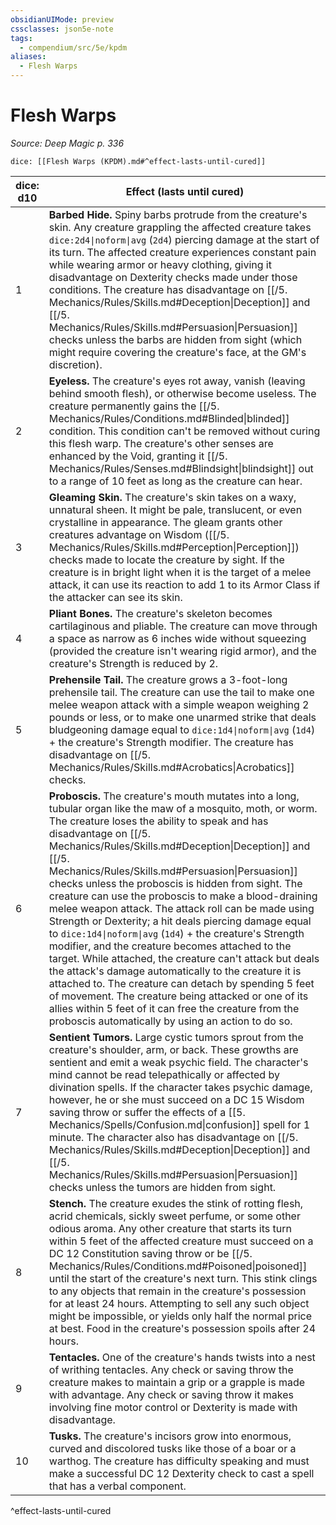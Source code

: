 ```yaml
---
obsidianUIMode: preview
cssclasses: json5e-note
tags:
  - compendium/src/5e/kpdm
aliases:
  - Flesh Warps
---
```

# Flesh Warps
*Source: Deep Magic p. 336* 

`dice: [[Flesh Warps (KPDM).md#^effect-lasts-until-cured]]`

| dice: d10 | Effect (lasts until cured) |
|-----------|----------------------------|
| 1 | **Barbed Hide.** Spiny barbs protrude from the creature's skin. Any creature grappling the affected creature takes `dice:2d4\|noform\|avg` (`2d4`) piercing damage at the start of its turn. The affected creature experiences constant pain while wearing armor or heavy clothing, giving it disadvantage on Dexterity checks made under those conditions. The creature has disadvantage on [[/5. Mechanics/Rules/Skills.md#Deception\|Deception]] and [[/5. Mechanics/Rules/Skills.md#Persuasion\|Persuasion]] checks unless the barbs are hidden from sight (which might require covering the creature's face, at the GM's discretion). |
| 2 | **Eyeless.** The creature's eyes rot away, vanish (leaving behind smooth flesh), or otherwise become useless. The creature permanently gains the [[/5. Mechanics/Rules/Conditions.md#Blinded\|blinded]] condition. This condition can't be removed without curing this flesh warp. The creature's other senses are enhanced by the Void, granting it [[/5. Mechanics/Rules/Senses.md#Blindsight\|blindsight]] out to a range of 10 feet as long as the creature can hear. |
| 3 | **Gleaming Skin.** The creature's skin takes on a waxy, unnatural sheen. It might be pale, translucent, or even crystalline in appearance. The gleam grants other creatures advantage on Wisdom ([[/5. Mechanics/Rules/Skills.md#Perception\|Perception]]) checks made to locate the creature by sight. If the creature is in bright light when it is the target of a melee attack, it can use its reaction to add 1 to its Armor Class if the attacker can see its skin. |
| 4 | **Pliant Bones.** The creature's skeleton becomes cartilaginous and pliable. The creature can move through a space as narrow as 6 inches wide without squeezing (provided the creature isn't wearing rigid armor), and the creature's Strength is reduced by 2. |
| 5 | **Prehensile Tail.** The creature grows a 3-foot-long prehensile tail. The creature can use the tail to make one melee weapon attack with a simple weapon weighing 2 pounds or less, or to make one unarmed strike that deals bludgeoning damage equal to `dice:1d4\|noform\|avg` (`1d4`) + the creature's Strength modifier. The creature has disadvantage on [[/5. Mechanics/Rules/Skills.md#Acrobatics\|Acrobatics]] checks. |
| 6 | **Proboscis.** The creature's mouth mutates into a long, tubular organ like the maw of a mosquito, moth, or worm. The creature loses the ability to speak and has disadvantage on [[/5. Mechanics/Rules/Skills.md#Deception\|Deception]] and [[/5. Mechanics/Rules/Skills.md#Persuasion\|Persuasion]] checks unless the proboscis is hidden from sight. The creature can use the proboscis to make a blood-draining melee weapon attack. The attack roll can be made using Strength or Dexterity; a hit deals piercing damage equal to `dice:1d4\|noform\|avg` (`1d4`) + the creature's Strength modifier, and the creature becomes attached to the target. While attached, the creature can't attack but deals the attack's damage automatically to the creature it is attached to. The creature can detach by spending 5 feet of movement. The creature being attacked or one of its allies within 5 feet of it can free the creature from the proboscis automatically by using an action to do so. |
| 7 | **Sentient Tumors.** Large cystic tumors sprout from the creature's shoulder, arm, or back. These growths are sentient and emit a weak psychic field. The character's mind cannot be read telepathically or affected by divination spells. If the character takes psychic damage, however, he or she must succeed on a DC 15 Wisdom saving throw or suffer the effects of a [[5. Mechanics/Spells/Confusion.md\|confusion]] spell for 1 minute. The character also has disadvantage on [[/5. Mechanics/Rules/Skills.md#Deception\|Deception]] and [[/5. Mechanics/Rules/Skills.md#Persuasion\|Persuasion]] checks unless the tumors are hidden from sight. |
| 8 | **Stench.** The creature exudes the stink of rotting flesh, acrid chemicals, sickly sweet perfume, or some other odious aroma. Any other creature that starts its turn within 5 feet of the affected creature must succeed on a DC 12 Constitution saving throw or be [[/5. Mechanics/Rules/Conditions.md#Poisoned\|poisoned]] until the start of the creature's next turn. This stink clings to any objects that remain in the creature's possession for at least 24 hours. Attempting to sell any such object might be impossible, or yields only half the normal price at best. Food in the creature's possession spoils after 24 hours. |
| 9 | **Tentacles.** One of the creature's hands twists into a nest of writhing tentacles. Any check or saving throw the creature makes to maintain a grip or a grapple is made with advantage. Any check or saving throw it makes involving fine motor control or Dexterity is made with disadvantage. |
| 10 | **Tusks.** The creature's incisors grow into enormous, curved and discolored tusks like those of a boar or a warthog. The creature has difficulty speaking and must make a successful DC 12 Dexterity check to cast a spell that has a verbal component. |
^effect-lasts-until-cured

